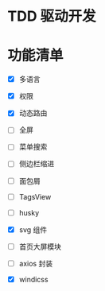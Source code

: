 # TDD 驱动开发

# 功能清单

- [x] 多语言

- [x] 权限

- [x] 动态路由

- [ ] 全屏

- [ ] 菜单搜索

- [ ] 侧边栏缩进

- [ ] 面包屑

- [ ] TagsView

- [ ] husky

- [x] svg 组件

- [ ] 首页大屏模块

- [ ] axios 封装

- [x] windicss
